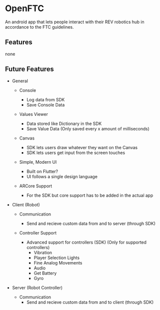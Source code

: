 # OpenFTC
An android app that lets people interact with their REV robotics hub in accordance to the FTC guidelines.

## Features
none

## Future Features
- General
  - Console
    - Log data from SDK
    - Save Console Data

  - Values Viewer
    - Data stored like Dictionary in the SDK
    - Save Value Data (Only saved every x amount of milliseconds)

  - Canvas
    - SDK lets users draw whatever they want on the Canvas
    - SDK lets users get input from the screen touches

  - Simple, Modern UI
    - Built on Flutter?
    - UI follows a single design language

  - ARCore Support
    - For the SDK but core support has to be added in the actual app

- Client (Robot)
  - Communication
    - Send and recieve custom data from and to server (through SDK)

  - Controller Support
    - Advanced support for controllers (SDK) (Only for supported controllers)
      - Vibration
      - Player Selection Lights
      - Fine Analog Movements 
      - Audio
      - Get Battery
      - Gyro

- Server (Robot Controller)
  - Communication
    - Send and recieve custom data from and to client (through SDK)
    
